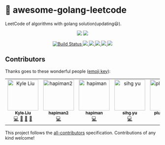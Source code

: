 # 📝 awesome-golang-leetcode

LeetCode of algorithms with golang solution(updating:smiley:).

<p align="center">
    <img src="https://xpnet-public.oss-cn-hangzhou.aliyuncs.com/color_admin_v4.2/frontend/template/assets/img/leetcode/Go-Logo_Aqua.png">
    <img src="https://xpnet-public.oss-cn-hangzhou.aliyuncs.com/color_admin_v4.2/frontend/template/assets/img/leetcode/leetcode.png">
</p>

<p align="center">
    <a href="https://www.travis-ci.org/kylesliu/awesome-golang-leetcode">
        <img src="https://www.travis-ci.org/kylesliu/awesome-golang-leetcode.svg?branch=master" alt="Build Status">
    </a>
    <a href="https://codecov.io/gh/kylesliu/awesome-golang-leetcode">
        <img src="https://codecov.io/gh/kylesliu/awesome-golang-leetcode/branch/master/graph/badge.svg" />
    </a>
    <a href="https://goreportcard.com/report/github.com/kylesliu/awesome-golang-leetcode">
        <img src="https://goreportcard.com/badge/github.com/kylesliu/awesome-golang-leetcode" />
    </a>
    <a href="https://img.shields.io/github/license/kylesliu/awesome-golang-leetcode.svg">
        <img src="https://img.shields.io/github/license/kylesliu/awesome-golang-leetcode.svg" />
    </a>
    <a href="https://img.shields.io/github/stars/kylesliu/awesome-golang-leetcode.svg?label=Stars&style=social">
        <img src="https://golangci.com/badges/github.com/kylesliu/awesome-golang-leetcode.svg" />
    </a>
    <a href="https://img.shields.io/github/stars/kylesliu/awesome-golang-leetcode.svg?label=Stars&style=social">
        <img src="https://img.shields.io/badge/All_Contributors-6-blue.svg" />
    </a>
</p>

## Contributors

Thanks goes to these wonderful people ([emoji key](https://github.com/all-contributors/all-contributors#emoji-key)):

<!-- ALL-CONTRIBUTORS-LIST:START - Do not remove or modify this section -->
<!-- prettier-ignore -->
<table><tr><td align="center"><a href="https://kyle.link"><img src="https://avatars0.githubusercontent.com/u/26195433?v=4" width="100px;" alt="Kyle Liu "/><br /><sub><b>Kyle Liu </b></sub></a><br /><a href="https://github.com/kylesliu/awesome-golang-leetcode/commits?author=kylesliu" title="Code">💻</a> <a href="#blog-kylesliu" title="Blogposts">📝</a> <a href="#design-kylesliu" title="Design">🎨</a> <a href="https://github.com/kylesliu/awesome-golang-leetcode/commits?author=kylesliu" title="Documentation">📖</a></td><td align="center"><a href="https://github.com/hapiman2"><img src="https://avatars3.githubusercontent.com/u/34671440?v=4" width="100px;" alt="hapiman2"/><br /><sub><b>hapiman2</b></sub></a><br /><a href="https://github.com/kylesliu/awesome-golang-leetcode/commits?author=hapiman2" title="Code">💻</a></td><td align="center"><a href="https://github.com/hapiman"><img src="https://avatars0.githubusercontent.com/u/7567048?v=4" width="100px;" alt="hapiman"/><br /><sub><b>hapiman</b></sub></a><br /><a href="https://github.com/kylesliu/awesome-golang-leetcode/commits?author=hapiman" title="Code">💻</a></td><td align="center"><a href="https://github.com/sihgyu"><img src="https://avatars2.githubusercontent.com/u/26058740?v=4" width="100px;" alt="sihg yu"/><br /><sub><b>sihg yu</b></sub></a><br /><a href="https://github.com/kylesliu/awesome-golang-leetcode/commits?author=sihgyu" title="Code">💻</a></td><td align="center"><a href="https://github.com/plusweiwei"><img src="https://avatars3.githubusercontent.com/u/38197795?v=4" width="100px;" alt="plusweiwei"/><br /><sub><b>plusweiwei</b></sub></a><br /><a href="https://github.com/kylesliu/awesome-golang-leetcode/commits?author=plusweiwei" title="Code">💻</a></td><td align="center"><a href="https://openset.github.com"><img src="https://avatars0.githubusercontent.com/u/6274967?v=4" width="100px;" alt="Sandy"/><br /><sub><b>Sandy</b></sub></a><br /><a href="https://github.com/kylesliu/awesome-golang-leetcode/commits?author=openset" title="Code">💻</a></td><td align="center"><a href="https://github.com/hiepndd"><img src="https://avatars2.githubusercontent.com/u/23348270?s=400&v=4" width="100px;" alt="Hiep Nguyen"/><br /><sub><b>Hiep Nguyen</b></sub></a><br /><a href="https://github.com/kylesliu/awesome-golang-leetcode/commits?author=hiepndd" title="Code">💻</a></td></tr></table>
<!-- ALL-CONTRIBUTORS-LIST:END -->

This project follows the [all-contributors](https://github.com/all-contributors/all-contributors) specification. Contributions of any kind welcome!
